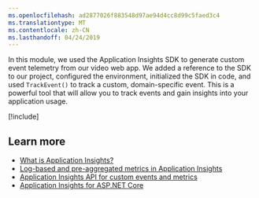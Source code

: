 ```yaml
---
ms.openlocfilehash: ad2877026f883548d97ae94d4cc8d99c5faed3c4
ms.translationtype: MT
ms.contentlocale: zh-CN
ms.lasthandoff: 04/24/2019
---
```

In this module, we used the Application Insights SDK to generate custom event telemetry from our video web app. We added a reference to the SDK to our project, configured the environment, initialized the SDK in code, and used `TrackEvent()` to track a custom, domain-specific event. This is a powerful tool that will allow you to track events and gain insights into your application usage.

[!include[](../../../includes/azure-sandbox-cleanup.md)]

## <a name="learn-more"></a>Learn more

- [What is Application Insights?](https://docs.microsoft.com/azure/azure-monitor/app/app-insights-overview)
- [Log-based and pre-aggregated metrics in Application Insights](https://docs.microsoft.com/azure/azure-monitor/app/pre-aggregated-metrics-log-metrics)
- [Application Insights API for custom events and metrics](https://docs.microsoft.com/azure/azure-monitor/app/api-custom-events-metrics)
- [Application Insights for ASP.NET Core](https://github.com/Microsoft/ApplicationInsights-aspnetcore)
